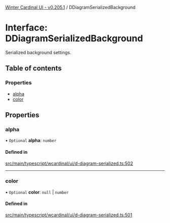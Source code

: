 [Winter Cardinal UI - v0.205.1](../index.md) / DDiagramSerializedBackground

# Interface: DDiagramSerializedBackground

Serialized background settings.

## Table of contents

### Properties

- [alpha](DDiagramSerializedBackground.md#alpha)
- [color](DDiagramSerializedBackground.md#color)

## Properties

### alpha

• `Optional` **alpha**: `number`

#### Defined in

[src/main/typescript/wcardinal/ui/d-diagram-serialized.ts:502](https://github.com/winter-cardinal/winter-cardinal-ui/blob/v0.205.1/src/main/typescript/wcardinal/ui/d-diagram-serialized.ts#L502)

___

### color

• `Optional` **color**: ``null`` \| `number`

#### Defined in

[src/main/typescript/wcardinal/ui/d-diagram-serialized.ts:501](https://github.com/winter-cardinal/winter-cardinal-ui/blob/v0.205.1/src/main/typescript/wcardinal/ui/d-diagram-serialized.ts#L501)

